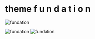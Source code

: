 # theme f u n d a t  i o n


![fundation](https://user-images.githubusercontent.com/99576219/154088230-a3edea8b-3a6c-411e-83eb-3e092987c6f2.png)



![fundation](https://user-images.githubusercontent.com/99576219/154087792-e606a7b1-42e6-4626-aec4-1cb65b43d402.gif)
![fundation](https://user-images.githubusercontent.com/99576219/154087822-49b01952-0c2d-4bd2-bc3a-54d492a6e0ec.png)

